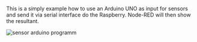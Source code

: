 This is a simply example how to use an Arduino UNO as input for sensors and send it via serial interface do the Raspberry. Node-RED will then show the resultant.

![sensor arduino programm](https://user-images.githubusercontent.com/36192933/36355158-b28f56ac-14df-11e8-836b-66519a6978a5.jpg)
